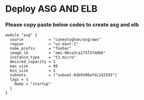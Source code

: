 # Deploy ASG AND ELB
### Please copy paste below codes to create asg and elb

```
module "asg" {
  source           = "cuneytoghan/asg/aws"
  region           = "us-east-1"
  name_prefix      = "foobar"
  image_id         = "ami-06ca3ca175f37dd66"
  instance_type    = "t2.micro"
  desired_capacity = 1
  max_size         = 99
  min_size         = 1
  subnets          = ["subnet-03b9300afdc242593"]
  tags = {
    Name = "startup"
  }
}
```